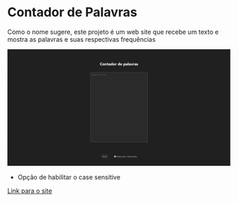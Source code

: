 # Contador de Palavras

Como o nome sugere, este projeto é um web site que recebe um texto e mostra as palavras e suas respectivas frequências

![Foto do site](/contadordepalavras.png)
 
 - Opção de habilitar o case sensitive


[Link para o site](contadordepalavras.vercel.app)